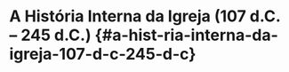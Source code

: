 # A História Interna da Igreja (107 d.C. – 245 d.C.) {#a-hist-ria-interna-da-igreja-107-d-c-245-d-c}